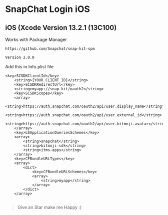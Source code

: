 # SnapChat Login iOS 
## iOS (Xcode Version 13.2.1 (13C100)


Works with Package Manager 
````
https://github.com/Snapchat/snap-kit-spm

Version 2.0.0
````

Add this in Info.plist file

````
<key>SCSDKClientId</key>
    <string>[YOUR CLIENT ID]</string>
    <key>SCSDKRedirectUrl</key>
    <string>myapp://snap-kit/oauth2</string>
    <key>SCSDKScopes</key>
    <array>
        <string>https://auth.snapchat.com/oauth2/api/user.display_name</string>
        <string>https://auth.snapchat.com/oauth2/api/user.external_id</string>
        <string>https://auth.snapchat.com/oauth2/api/user.bitmoji.avatar</string>
    </array>
    <key>LSApplicationQueriesSchemes</key>
    <array>
        <string>snapchat</string>
        <string>bitmoji-sdk</string>
        <string>itms-apps</string>
    </array>
    <key>CFBundleURLTypes</key>
    <array>
        <dict>
            <key>CFBundleURLSchemes</key>
            <array>
                <string>myapp</string>
            </array>
        </dict>
    </array>
    
````
> Give an Star make me Happy :)

 

